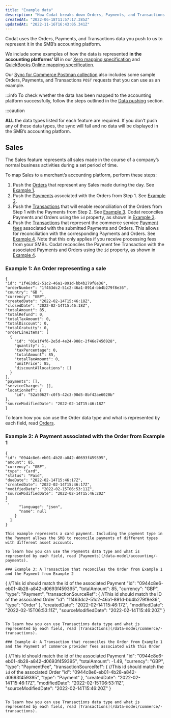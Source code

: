 ```yaml
---
title: "Example data"
description: "How Codat breaks down Orders, Payments, and Transactions data to represent it in the SMB’s accounting platform."
createdAt: "2022-06-18T11:57:17.385Z"
updatedAt: "2022-11-16T16:43:05.341Z"
---
```


Codat uses the Orders, Payments, and Transactions data you push to us to represent it in the SMB’s accounting platform.

We include some examples of how the data is represented **in the accounting platforms’ UI** in our [Xero mapping specification](/xero-mapping-specification) and [QuickBooks Online mapping specification](/qbo-mapping-specification).

Our [Sync for Commerce Postman collection](https://postman.codat.io/#166a0b48-9f98-47f6-91cd-0986a3de626f) also includes some sample Orders, Payments, and Transactions `POST` requests that you can use as an example.

:::info
To check whether the data has been mapped to the accounting platform successfully, follow the steps outlined in the [Data pushing](/sync-data-pushing) section.

:::caution

**ALL** the data types listed for each feature are required. If you don’t push any of these data types, the sync will fail and no data will be displayed in the SMB’s accounting platform.

## Sales

The Sales feature represents all sales made in the course of a company’s normal business activities during a set period of time.

To map Sales to a merchant’s accounting platform, perform these steps:

1. Push the [Orders](/data-model/commerce/-orders) that represent any Sales made during the day. See [Example 1](/functional-examples-of-data#example-1-an-order-representing-a-sale).
2. Push the [Payments](/data-model/commerce/-payments) associated with the Orders from Step 1. See [Example 2](/functional-examples-of-data#example-2-a-payment-associated-with-the-order-from-example-1).
3. Push the [Transactions](/data-model/commerce/-transactions) that will enable reconciliation of the Orders from Step 1 with the Payments from Step 2. See [Example 3](/functional-examples-of-data#example-3-a-transaction-that-reconciles-the-order-from-example-1-and-the-payment-from-example-2).
   Codat reconciles Payments and Orders using the `id` property, as shown in [Example 3](/functional-examples-of-data#example-3-a-transaction-that-reconciles-the-order-from-example-1-and-the-payment-from-example-2).
4. Push the [Transactions](/data-model/commerce/-transactions) that represent the commerce service [Payment fees](/xero-mapping-specification#payment-fees) associated with the submitted Payments and Orders. This allows for reconciliation with the corresponding Payments and Orders. See [Example 4](/functional-examples-of-data#example-4-a-transaction-that-reconciles-the-order-from-example-1-and-the-payment-of-commerce-provider-fees-associated-with-this-order).
   Note that this only applies if you receive processing fees from your SMBs.
   Codat reconciles the Payment fee Transaction with the associated Payments and Orders using the `id` property, as shown in [Example 4](/functional-examples-of-data#example-4-a-transaction-that-reconciles-the-order-from-example-1-and-the-payment-of-commerce-provider-fees-associated-with-this-order).

### Example 1: An Order representing a sale

```
{
"id": "1f463dc2-51c2-46a1-891d-bb4b279f8e36",
"orderNumber": "1f463dc2-51c2-46a1-891d-bb4b279f8e36",
"country": "GB ",
"currency": "GBP",
"createdDate": "2022-02-14T15:46:18Z",
"closedDate": "2022-02-14T15:46:18Z",
"totalAmount": 85,
"totalRefund": 0,
"totalTaxAmount": 0,
"totalDiscount": 0,
"totalGratuity": 0,
"orderLineItems": [
  {
    "id": "01e1f4f6-2e5d-4e24-908c-2f46e7456928",
    "quantity": 1,
    "taxPercentage": 0,
    "totalAmount": 85,
    "totalTaxAmount": 0,
    "unitPrice": 85,
    "discountAllocations": []
  }
],
"payments": [],
"serviceCharges": [],
"locationRef": {
    "id": "52a50627-c0f5-42c3-90d5-8bf42ae6020b"
},
"sourceModifiedDate": "2022-02-14T15:46:18Z"
}

```

To learn how you can use the Order data type and what is represented by each field, read [Orders](/data-model/commerce/-orders).

### Example 2: A Payment associated with the Order from Example 1

```
{
"id": "0944c8e6-eb01-4b28-a842-d0693f459395",
"amount": 85,
"currency": "GBP",
"type": "Card",
"status": "Paid",
"dueDate": "2022-02-14T15:46:17Z",
"createdDate": "2022-02-14T15:46:17Z",
"modifiedDate": "2022-02-15T06:53:11Z",
"sourceModifiedDate": "2022-02-14T15:46:20Z"
}
",
      "language": "json",
      "name": null
    }
  ]
}

This example represents a card payment. Including the payment type in the Payment allows the SMB to reconcile payments of different types with different asset accounts.

To learn how you can use the Payments data type and what is represented by each field, read [Payments](/data-model/accounting/-payments).

### Example 3: A Transaction that reconciles the Order from Example 1 and the Payment from Example 2
```

{
//This id should match the id of the associated Payment
"id": "0944c8e6-eb01-4b28-a842-d0693f459395",
"totalAmount": 85,
"currency": "GBP",
"type": "Payment",
"transactionSourceRef": {
//This id should match the ID of the associated Order
"id": "1f463dc2-51c2-46a1-891d-bb4b279f8e36",
"type": "Order"
},
"createdDate": "2022-02-14T15:46:17Z",
"modifiedDate": "2022-02-15T06:53:11Z",
"sourceModifiedDate": "2022-02-14T15:46:20Z"
}

```

To learn how you can use Transactions data type and what is represented by each field, read [Transactions](/data-model/commerce/-transactions).

### Example 4: A Transaction that reconciles the Order from Example 1 and the Payment of commerce provider fees associated with this Order
```

{
//This id should match the id of the associated Payment
"id": "0944c8e6-eb01-4b28-a842-d0693f459395",
"totalAmount": -1.49,
"currency": "GBP",
"type": "PaymentFee",
"transactionSourceRef": {
//This id should match the `id` of the associated Order
"id": "0944c8e6-eb01-4b28-a842-d0693f459395",
"type": "Payment"
},
"createdDate": "2022-02-14T15:46:17Z",
"modifiedDate": "2022-02-15T06:53:11Z",
"sourceModifiedDate": "2022-02-14T15:46:20Z"
}

```

To learn how you can use Transactions data type and what is represented by each field, read [Transactions](/data-model/commerce/-transactions).
```
